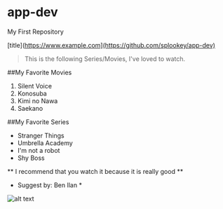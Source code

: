# app-dev
My First Repository

[title](https://www.example.com](https://github.com/splookey/app-dev)

> This is the following Series/Movies, I've loved to watch.

##My Favorite Movies
1. Silent Voice 
2. Konosuba
3. Kimi no Nawa
4. Saekano

##My Favorite Series
- Stranger Things
- Umbrella Academy
- I'm not a robot
- Shy Boss

** I recommend that you watch it because it is really good **
* Suggest by: Ben Ilan *

![alt text]([image.jpg](https://i.pinimg.com/originals/cb/37/db/cb37db46255b7995387cf88a284b6561.jpg))
